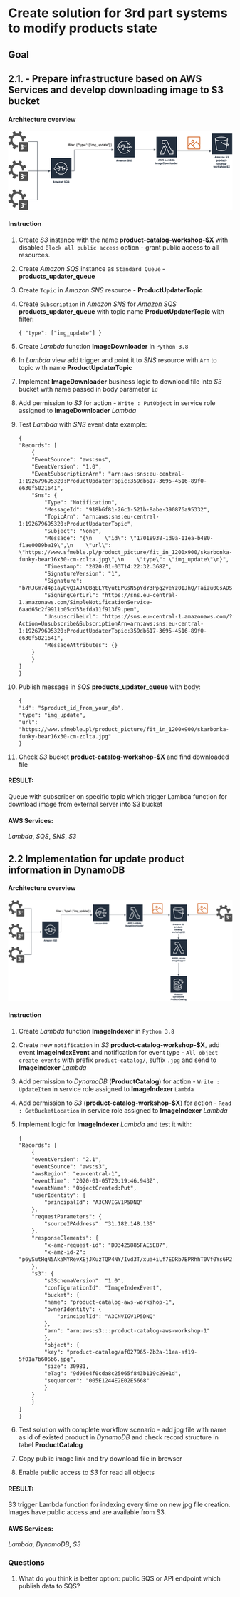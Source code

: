 # Create solution for 3rd part systems to modify products state

## Goal

## 2.1. - Prepare infrastructure based on AWS Services and develop downloading image to S3 bucket

#### Architecture overview 

![Exercise 2.1](imgs/AWS_2-2_1.png "Exercise 2.1")

#### Instruction

1. Create *S3* instance with the name **product-catalog-workshop-$X** with disabled `Block all public access` option - grant public access to all resources.
2. Create *Amazon SQS* instance as `Standard Queue` - **products_updater_queue**
3. Create `Topic` in *Amazon SNS* resource - **ProductUpdaterTopic**
4. Create `Subscription` in *Amazon SNS* for *Amazon SQS* **products_updater_queue** with topic name **ProductUpdaterTopic** with filter: 
    ```
    { "type": ["img_update"] }
    ```
5. Create *Lambda* function **ImageDownloader** in `Python 3.8 `
6. In *Lambda* view add trigger and point it to *SNS* resource with `Arn` to topic with name **ProductUpdaterTopic**
7. Implement **ImageDownloader** business logic to download file into *S3* bucket with name passed in body parameter `id`
8. Add permission to *S3* for action - `Write : PutObject` in service role assigned to **ImageDownloader** *Lambda*
9. Test *Lambda* with *SNS* event data example:
    ```
    {
    "Records": [
        {
        "EventSource": "aws:sns",
        "EventVersion": "1.0",
        "EventSubscriptionArn": "arn:aws:sns:eu-central-1:192679695320:ProductUpdaterTopic:359db617-3695-4516-89f0-e630f5021641",
        "Sns": {
            "Type": "Notification",
            "MessageId": "918b6f81-26c1-521b-8abe-390876a95332",
            "TopicArn": "arn:aws:sns:eu-central-1:192679695320:ProductUpdaterTopic",
            "Subject": "None",
            "Message": "{\n    \"id\": \"17018938-1d9a-11ea-b480-f1ae0009ba19\",\n    \"url\": \"https://www.sfmeble.pl/product_picture/fit_in_1200x900/skarbonka-funky-bear16x30-cm-zolta.jpg\",\n    \"type\": \"img_update\"\n}",
            "Timestamp": "2020-01-03T14:22:32.368Z",
            "SignatureVersion": "1",
            "Signature": "b7RJGm7d4p1ayOyQ1AJNDBqELYtyutEPGsN5pYdY3Ppg2veYz0IJhQ/Taizu0GsADSyKfa24JGAr4R/Z2HCCFlb0FrQXlXlFKMgHw9KXKBfZuhPIXFmW7CRH9covzvx2cD2hbrTwGgBgR8uRAqLtBAGRcPwytaGqFFB0bHXJEK+LKlD5aqkG6kRrLiCu/aDc2E5Q7GhQ5uwbugWXpN+ubWUhPAb4INQgC/GHV/5Tt70aNXDta5LizpcMWctq74wcHk7U5WW4+69oZK7+gL/Dl1XMdRL+Z7DLgTp0sbkAnttZXLIp2cQmrEex8Q3SBmfsV8Emsc7UKaFlI9okZ+ND9A==",
            "SigningCertUrl": "https://sns.eu-central-1.amazonaws.com/SimpleNotificationService-6aad65c2f9911b05cd53efda11f913f9.pem",
            "UnsubscribeUrl": "https://sns.eu-central-1.amazonaws.com/?Action=Unsubscribe&SubscriptionArn=arn:aws:sns:eu-central-1:192679695320:ProductUpdaterTopic:359db617-3695-4516-89f0-e630f5021641",
            "MessageAttributes": {}
        }
        }
    ]
    }
    ```

10. Publish message in *SQS* **products_updater_queue** with body:

    ```
    {
    "id": "$product_id_from_your_db",
    "type": "img_update",
    "url": "https://www.sfmeble.pl/product_picture/fit_in_1200x900/skarbonka-funky-bear16x30-cm-zolta.jpg"
    }
    ```
    
11. Check *S3* bucket **product-catalog-workshop-$X** and find downloaded file

#### RESULT: 
Queue with subscriber on specific topic which trigger Lambda function for download image from external server into S3 bucket

#### AWS Services: 
*Lambda*, *SQS*, *SNS*, *S3*



## 2.2 Implementation for update product information in DynamoDB

#### Architecture overview 

![Exercise 2.2](imgs/AWS_2-2_2.png "Exercise 2.2")

#### Instruction

1. Create *Lambda* function **ImageIndexer** in `Python 3.8` 
2. Create new `notification` in *S3* **product-catalog-workshop-$X**, add event **ImageIndexEvent** and notification for event type - `All object create events` with prefix `product-catalog/`, suffix `.jpg` and send to **ImageIndexer** *Lambda*
3. Add permission to *DynamoDB* (**ProductCatalog**) for action - `Write : UpdateItem` in service role assigned to **ImageIndexer** `Lambda`
4. Add permission to *S3* (**product-catalog-workshop-$X**) for action - `Read : GetBucketLocation`  in service role assigned to **ImageIndexer** *Lambda*
5. Implement logic for **ImageIndexer** *Lambda* and test it with:

    ```
    {
    "Records": [
        {
        "eventVersion": "2.1",
        "eventSource": "aws:s3",
        "awsRegion": "eu-central-1",
        "eventTime": "2020-01-05T20:19:46.943Z",
        "eventName": "ObjectCreated:Put",
        "userIdentity": {
            "principalId": "A3CNVIGV1P5DNQ"
        },
        "requestParameters": {
            "sourceIPAddress": "31.182.148.135"
        },
        "responseElements": {
            "x-amz-request-id": "DD3425885FAE5EB7",
            "x-amz-id-2": "p6ySutHqN5AkaMYRevXEjJKuzTQP4NY/Ivd3T/xua+iLf7EDRb7BPRhhT0Vf0Ys6P2KZ5Kj5N3s="
        },
        "s3": {
            "s3SchemaVersion": "1.0",
            "configurationId": "ImageIndexEvent",
            "bucket": {
            "name": "product-catalog-aws-workshop-1",
            "ownerIdentity": {
                "principalId": "A3CNVIGV1P5DNQ"
            },
            "arn": "arn:aws:s3:::product-catalog-aws-workshop-1"
            },
            "object": {
            "key": "product-catalog/af027965-2b2a-11ea-af19-5f01a7b606b6.jpg",
            "size": 30981,
            "eTag": "9d96e4f0cda8c25065f843b119c29e1d",
            "sequencer": "005E1244E2E02E5668"
            }
        }
        }
    ]
    }
    ```
6. Test solution with complete workflow scenario - add jpg file with name as id of existed product in *DynamoDB* and check record structure in tabel **ProductCatalog**
7. Copy public image link and try download file in browser
8. Enable public access to *S3* for read all objects

#### RESULT: 
S3 trigger Lambda function for indexing every time on new jpg file creation. Images have public access and are available from S3.

#### AWS Services: 
*Lambda*, *DynamoDB*, *S3*

### Questions
1. What do you think is better option: public SQS or API endpoint which publish data to SQS?

